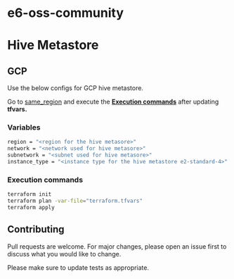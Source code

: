 # e6-oss-community
# Hive Metastore


## GCP

Use the below configs for GCP hive metastore.

Go to [same_region](https://github.com/e6x-labs/e6-oss-community/tree/main/terraform/gcp/hive_metastore/) and execute the [**Execution commands**](#execution-commands) after updating **tfvars.**

### Variables

```bash
region = "<region for the hive metasore>"
network = "<network used for hive metasore>"
subnetwork = "<subnet used for hive metasore>"
instance_type = "<instance type for the hive metastore e2-standard-4>"
```

### Execution commands
```bash
terraform init
terraform plan -var-file="terraform.tfvars"
terraform apply
```

## Contributing

Pull requests are welcome. For major changes, please open an issue first
to discuss what you would like to change.

Please make sure to update tests as appropriate.



